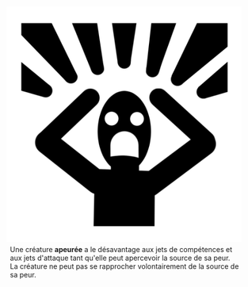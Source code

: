 <div class="warning" style='background-color:var(--bg); border-left: solid var(--titl) 4px; border-radius: 4px;'>
<p style='padding:0.7em; margin-left:0.7em; display: inline-block;'>
<img src="../Illustrations/Conditions/Frightened.png" style="zoom:70%;  float:right; padding:0.7em"/>
Une créature <b>apeurée</b> a le désavantage aux jets de compétences et aux jets d'attaque tant qu'elle peut apercevoir la source de sa peur.<br>
La créature ne peut pas se rapprocher volontairement de la source de sa peur.<br>
</p>
</div>
